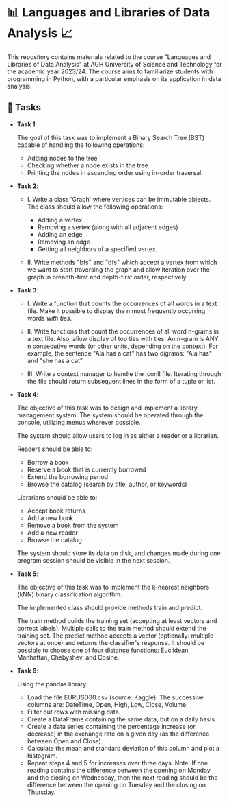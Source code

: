   # 📊 Languages and Libraries of Data Analysis 📈

This repository contains materials related to the course "Languages and Libraries of Data Analysis" at AGH University of Science and Technology for the academic year 2023/24. The course aims to familiarize students with programming in Python, with a particular emphasis on its application in data analysis.

## 📝 Tasks
- **Task 1**:
  
  The goal of this task was to implement a Binary Search Tree (BST) capable of handling the following operations:
  - Adding nodes to the tree
  - Checking whether a node exists in the tree
  - Printing the nodes in ascending order using in-order traversal.
  
- **Task 2**:
  - I. Write a class 'Graph' where vertices can be immutable objects. The class should allow the following operations:
      - Adding a vertex
      - Removing a vertex (along with all adjacent edges)
      - Adding an edge
      - Removing an edge
      - Getting all neighbors of a specified vertex.

  - II. Write methods "bfs" and "dfs" which accept a vertex from which we want to start traversing the graph and allow iteration over the graph in breadth-first and depth-first order, respectively.

  
- **Task 3**:
  - I. Write a function that counts the occurrences of all words in a text file. Make it possible to display the n most frequently occurring words _with ties_.

  - II. Write functions that count the occurrences of all word n-grams in a text file. Also, allow display of top ties with ties.
    An n-gram is ANY n consecutive words (or other units, depending on the context). For example, the sentence "Ala has a cat" has two digrams: "Ala has" and "she has a cat".

  - III. Write a context manager to handle the .conll file. Iterating through the file should return subsequent lines in the form of a tuple or list.
  
- **Task 4**:
  
  The objective of this task was to design and implement a library management system. The system should be operated through the console, utilizing menus wherever possible.

  The system should allow users to log in as either a reader or a librarian.
  
  Readers should be able to:
  - Borrow a book
  - Reserve a book that is currently borrowed
  - Extend the borrowing period
  - Browse the catalog (search by title, author, or keywords)
  
  Librarians should be able to:
  - Accept book returns
  - Add a new book
  - Remove a book from the system
  - Add a new reader
  - Browse the catalog
    
  The system should store its data on disk, and changes made during one program session should be visible in the next session. 
  
- **Task 5**:
 
  The objective of this task was to implement the k-nearest neighbors (kNN) binary classification algorithm.

  The implemented class should provide methods train and predict.
  
  The train method builds the training set (accepting at least vectors and correct labels). Multiple calls to the train method should extend the training set.
  The predict method accepts a vector (optionally: multiple vectors at once) and returns the classifier's response.
  It should be possible to choose one of four distance functions: Euclidean, Manhattan, Chebyshev, and Cosine.

- **Task 6**:
  
  Using the pandas library:
  - Load the file EURUSD30.csv (source: Kaggle). The successive columns are: DateTime, Open, High, Low, Close, Volume.
  - Filter out rows with missing data.
  - Create a DataFrame containing the same data, but on a daily basis.
  - Create a data series containing the percentage increase (or decrease) in the exchange rate on a given day (as the difference between Open and Close).
  - Calculate the mean and standard deviation of this column and plot a histogram.
  - Repeat steps 4 and 5 for increases over three days. Note: If one reading contains the difference between the opening on Monday and the closing on Wednesday, then the next    reading should be the difference between the opening on Tuesday and the closing on Thursday.
